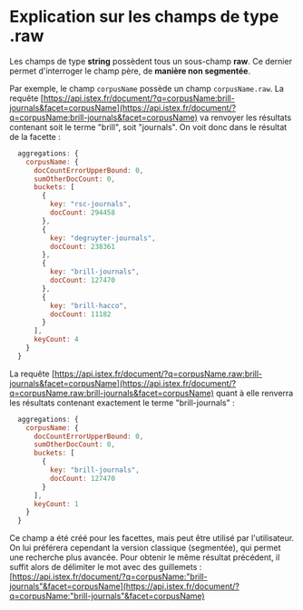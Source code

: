 # Explication sur les champs de type .raw

Les champs de type **string** possèdent tous un sous-champ **raw**. Ce dernier permet d'interroger le champ père, de **manière non segmentée**.

Par exemple, le champ `corpusName` possède un champ `corpusName.raw`. La requête [https://api.istex.fr/document/?q=corpusName:brill-journals&facet=corpusName](https://api.istex.fr/document/?q=corpusName:brill-journals&facet=corpusName) va renvoyer les résultats contenant soit le terme "brill", soit "journals". On voit donc dans le résultat de la facette :

```javascript
  aggregations: {
    corpusName: {
      docCountErrorUpperBound: 0,
      sumOtherDocCount: 0,
      buckets: [
        {
          key: "rsc-journals",
          docCount: 294458
        },
        {
          key: "degruyter-journals",
          docCount: 238361
        },
        {
          key: "brill-journals",
          docCount: 127470
        },
        {
          key: "brill-hacco",
          docCount: 11182
        }
      ],
      keyCount: 4
    }
  }
```

La requête [https://api.istex.fr/document/?q=corpusName.raw:brill-journals&facet=corpusName](https://api.istex.fr/document/?q=corpusName.raw:brill-journals&facet=corpusName) quant à elle renverra les résultats contenant exactement le terme "brill-journals" :

```javascript
  aggregations: {
    corpusName: {
      docCountErrorUpperBound: 0,
      sumOtherDocCount: 0,
      buckets: [
        {
          key: "brill-journals",
          docCount: 127470
        }
      ],
      keyCount: 1
    }
  }
```

Ce champ a été créé pour les facettes, mais peut être utilisé par l'utilisateur. On lui préférera cependant la version classique \(segmentée\), qui permet une recherche plus avancée. Pour obtenir le même résultat précédent, il suffit alors de délimiter le mot avec des guillemets :  [https://api.istex.fr/document/?q=corpusName:"brill-journals"&facet=corpusName](https://api.istex.fr/document/?q=corpusName:"brill-journals"&facet=corpusName)

